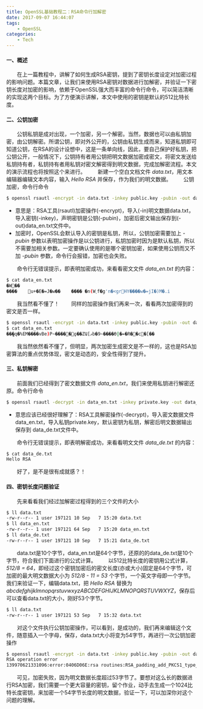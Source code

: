 ```yaml
---
title: OpenSSL基础教程二：RSA命令行加解密
date: 2017-09-07 16:44:07
tags:
    - OpenSSL
categories:
    - Tech
---
```

#### 一、概述
&#8195;&#8195;在上一篇教程中，讲解了如何生成RSA密钥，提到了密钥长度设定对加密过程的影响问题。本篇文章，让我们来使用RSA密钥对数据进行加解密，并验证一下密钥长度对加密的影响，依赖于OpenSSL强大而丰富的命令行命令，可以简洁清晰的实现这两个目标。为了方便演示讲解，本文中使用的密钥是默认的512比特长度。
#### 二、公钥加密
&#8195;&#8195;公钥私钥是成对出现，一个加密，另一个解密。当然，数据也可以由私钥加密，由公钥解密。所谓公钥，即对外公开的，公钥由私钥生成而来，知道私钥即可知道公钥，在RSA的设计设想中，这是一条单向线，因此，要自己保护好私钥，把公钥公开，一般情况下，公钥持有者用公钥把明文数据加密成密文，将密文发送给私钥持有者，私钥持有者用私钥对密文解密得到明文数据，完成加解密流程。本文的演示流程也将按照这个来进行。
&#8195;&#8195;新建一个空白文档文件 *data.txt*，用文本编辑器编辑文本内容，输入 *Hello RSA* 并保存，作为我们的明文数据。
&#8195;&#8195;公钥加密，命令行命令 
``` bash
$ openssl rsautl -encrypt -in data.txt -inkey public.key -pubin -out data_en.txt
```
- 意思是：RSA工具(rsautl)加密操作(-encrypt)，导入(-in)明文数据data.txt，导入密钥(-inkey)，声明密钥是公钥(-pubin)，加密后密文输出保存到(-out)data_en.txt文件中。
- 加密时，OpenSSL会默认导入的密钥是私钥，所以，公钥加密需要加上 *-pubin* 参数以表明加密操作是以公钥进行，私钥加密时因为是默认私钥，所以不需要加相关参数。一定要确认使用的是哪个密钥加密，如果使用公钥而又不加 *-pubin* 参数，命令行会报错，加密也会失败。
<!-- more -->
&#8195;&#8195;命令行无错误提示，即表明加密成功，来看看密文文件 *data_en.txt* 的内容：
``` bash
$ cat data_en.txt
�W��
����	u+�E�=J�w��	���� �n(W˯f�g'n�<grHY����w�=jI�)M�.i
```
&#8195;&#8195;我当然看不懂了！
&#8195;&#8195;同样的加密操作我们再来一次，看看两次加密得到的密文是否一样。
``` bash
$ openssl rsautl -encrypt -in data.txt -inkey public.key -pubin -out data_en.txt
$ cat data_en.txt
��ީ�q�%EM����vBe)P~�����ϙ��ZԱ[ޥb�9~����Ө|�=�R��c�[��
```
&#8195;&#8195;我当然依然看不懂了，但明显，两次加密生成密文是不一样的，这也是RSA加密算法的重点优势体现，密文是动态的，安全性得到了提升。
#### 三、私钥解密
&#8195;&#8195;前面我们已经得到了密文数据文件 *data_en.txt*，我们来使用私钥进行解密还原。命令行命令
``` bash
$ openssl rsautl -decrypt -in data_en.txt -inkey private.key -out data_de.txt
```
- 意思应该已经很好理解了：RSA工具解密操作(-decrypt)，导入密文数据文件data_en.txt，导入私钥private.key，默认密钥为私钥，解密后明文数据输出保存到 data_de.txt文件中。

&#8195;&#8195;命令行无错误提示，即表明解密成功，来看看明文文件 *data_de.txt* 的内容：
``` bash
$ cat data_de.txt
Hello RSA
```
&#8195;&#8195;好了，是不是很有成就感？！
#### 四、密钥长度问题验证
&#8195;&#8195;先来看看我们经过加解密过程得到的三个文件的大小
``` bash
$ ll data.txt
-rw-r--r-- 1 user 197121 10 Sep   7 15:20 data.txt
$ ll data_en.txt
-rw-r--r-- 1 user 197121 64 Sep   7 15:20 data_en.txt
$ ll data_de.txt
-rw-r--r-- 1 user 197121 10 Sep   7 15:21 data_de.txt
```
&#8195;&#8195;data.txt是10个字节，data_en.txt是64个字节，还原的的data_de.txt是10个字节，符合我们下面进行的公式计算。
&#8195;&#8195;以512比特长度的密钥用公式计算，*512/8 = 64*，即经过这个密钥加密后的密文长度(亦或大小)固定是64个字节，可加密的最大明文数据大小为 *512/8 - 11 = 53* 个字节，一个英文字母即一个字节。我们来验证一下，编辑data.txt，把 *Hello RSA* 替换为 *abcdefghijklmnopqrstuvwxyzABCDEFGHIJKLMNOPQRSTUVWXYZ*，保存后可以查看data.txt的大小，刚好53个字节。
``` bash
$ ll data.txt
-rw-r--r-- 1 user 197121 53 Sep   7 15:32 data.txt
```
&#8195;&#8195;对这个文件执行公钥加密操作，可以看到，是成功的，我们再来编辑这个文件，随意插入一个字母，保存，data.txt大小将变为54字节，再进行一次公钥加密操作
``` bash
$ openssl rsautl -encrypt -in data.txt -inkey public.key -pubin -out data_en.txt
RSA operation error
139970621331096:error:0406D06E:rsa routines:RSA_padding_add_PKCS1_type_2:data too large for key size:rsa_pk1.c:153:
```
&#8195;&#8195;可见，加密失败，因为明文数据长度超过53字节了。要想对这么长的数据进行RSA加密，我们需要一个更大容量的密钥，留个作业，动手去生成一个1024比特长度密钥，来加密一个54字节长度的明文数据，验证一下，可以加深你对这个问题的理解。
